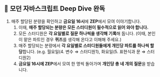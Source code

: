 ## 👊 모던 자바스크립트 Deep Dive 완독

1. 매주 할당된 분량을 확인하고 **금요일 16시**에 **ZEP**에서 모여 이야기합니다.
   1. 이때, **매주 할당되는 분량은 모든 스터디원이 필수적으로 읽어 와야 합니다.**
   2. 모든 스터디원은 **각 요일별로 질문 하나씩을 생각해 기록**해 둡니다.
      (이때, 본인이 맡은 파트인 경우 **퀴즈**를 생각해 온다고 이해해 주세요.)
   3. 매주 할당되는 분량에서 **각 요일별로 스터디원들에게 개인당 파트를 하나씩 할당**합니다.
      (e.g. 월요일(4. 변수 ⇒ 스터디원1), 화요일(5. 표현식과 문 ⇒ 스터디원2)
   4. **금요일 16시에 ZEP**에서 모여 한 명씩 돌아가며 **개인당 총 네 개의 질문**을 받습니다.
